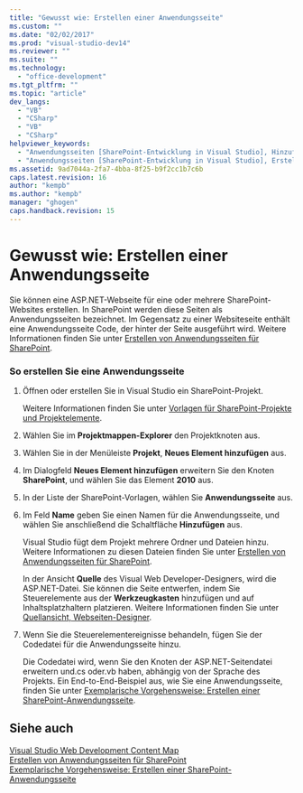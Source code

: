 ```yaml
---
title: "Gewusst wie: Erstellen einer Anwendungsseite"
ms.custom: ""
ms.date: "02/02/2017"
ms.prod: "visual-studio-dev14"
ms.reviewer: ""
ms.suite: ""
ms.technology: 
  - "office-development"
ms.tgt_pltfrm: ""
ms.topic: "article"
dev_langs: 
  - "VB"
  - "CSharp"
  - "VB"
  - "CSharp"
helpviewer_keywords: 
  - "Anwendungsseiten [SharePoint-Entwicklung in Visual Studio], Hinzufügen"
  - "Anwendungsseiten [SharePoint-Entwicklung in Visual Studio], Erstellen"
ms.assetid: 9ad7044a-2fa7-4bba-8f25-b9f2cc1b7c6b
caps.latest.revision: 16
author: "kempb"
ms.author: "kempb"
manager: "ghogen"
caps.handback.revision: 15
---
```

# Gewusst wie: Erstellen einer Anwendungsseite
  Sie können eine ASP.NET\-Webseite für eine oder mehrere SharePoint\-Websites erstellen.  In SharePoint werden diese Seiten als Anwendungsseiten bezeichnet.  Im Gegensatz zu einer Websiteseite enthält eine Anwendungsseite Code, der hinter der Seite ausgeführt wird.  Weitere Informationen finden Sie unter [Erstellen von Anwendungsseiten für SharePoint](../sharepoint/creating-application-pages-for-sharepoint.md).  
  
### So erstellen Sie eine Anwendungsseite  
  
1.  Öffnen oder erstellen Sie in Visual Studio ein SharePoint\-Projekt.  
  
     Weitere Informationen finden Sie unter [Vorlagen für SharePoint-Projekte und Projektelemente](../sharepoint/sharepoint-project-and-project-item-templates.md).  
  
2.  Wählen Sie im **Projektmappen\-Explorer** den Projektknoten aus.  
  
3.  Wählen Sie in der Menüleiste **Projekt**,  **Neues Element hinzufügen** aus.  
  
4.  Im Dialogfeld **Neues Element hinzufügen** erweitern Sie den Knoten **SharePoint**, und wählen Sie das Element **2010** aus.  
  
5.  In der Liste der SharePoint\-Vorlagen, wählen Sie **Anwendungsseite** aus.  
  
6.  Im Feld **Name** geben Sie einen Namen für die Anwendungsseite, und wählen Sie anschließend die Schaltfläche **Hinzufügen** aus.  
  
     Visual Studio fügt dem Projekt mehrere Ordner und Dateien hinzu.  Weitere Informationen zu diesen Dateien finden Sie unter [Erstellen von Anwendungsseiten für SharePoint](../sharepoint/creating-application-pages-for-sharepoint.md).  
  
     In der Ansicht **Quelle** des Visual Web Developer\-Designers, wird die ASP.NET\-Datei.  Sie können die Seite entwerfen, indem Sie Steuerelemente aus der **Werkzeugkasten** hinzufügen und auf Inhaltsplatzhaltern platzieren.  Weitere Informationen finden Sie unter [Quellansicht, Webseiten\-Designer](http://msdn.microsoft.com/de-de/5911396b-fe51-4150-9ff1-b085f812862f).  
  
7.  Wenn Sie die Steuerelementereignisse behandeln, fügen Sie der Codedatei für die Anwendungsseite hinzu.  
  
     Die Codedatei wird, wenn Sie den Knoten der ASP.NET\-Seitendatei erweitern und.cs oder.vb haben, abhängig von der Sprache des Projekts.  Ein End\-to\-End\-Beispiel aus, wie Sie eine Anwendungsseite, finden Sie unter [Exemplarische Vorgehensweise: Erstellen einer SharePoint-Anwendungsseite](../sharepoint/walkthrough-creating-a-sharepoint-application-page.md).  
  
## Siehe auch  
 [Visual Studio Web Development Content Map](http://msdn.microsoft.com/de-de/9c31f93b-c8fb-4599-9b14-6194ec8c7539)   
 [Erstellen von Anwendungsseiten für SharePoint](../sharepoint/creating-application-pages-for-sharepoint.md)   
 [Exemplarische Vorgehensweise: Erstellen einer SharePoint-Anwendungsseite](../sharepoint/walkthrough-creating-a-sharepoint-application-page.md)  
  
  
